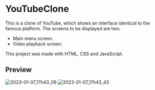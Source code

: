 # YouTubeClone

This is a clone of YouTube, which shows an interface identical to the famous platform.
The screens to be displayed are two:
- Main menu screen.
- Video playback screen.

This project was made with HTML, CSS and JavaScript.

## Preview
![2023-01-07_17h43_09](https://user-images.githubusercontent.com/74070374/211175023-b2288781-688c-4b37-adc2-02c6a07c1a6a.png)
![2023-01-07_17h43_43](https://user-images.githubusercontent.com/74070374/211175024-1d275214-5a3b-49c3-b5d6-3fdce76148d4.png)
